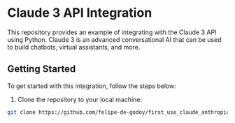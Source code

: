 # Claude 3 API Integration

This repository provides an example of integrating with the Claude 3 API using Python. Claude 3 is an advanced conversational AI that can be used to build chatbots, virtual assistants, and more.

## Getting Started

To get started with this integration, follow the steps below:

1. Clone the repository to your local machine:
```bash
git clone https://github.com/felipe-de-godoy/first_use_claude_anthropic.git
```
